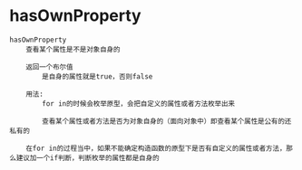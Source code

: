 # hasOwnProperty

    hasOwnProperty
        查看某个属性是不是对象自身的

        返回一个布尔值
            是自身的属性就是true，否则false
            
        用法:
            for in的时候会枚举原型，会把自定义的属性或者方法枚举出来

            查看某个属性或者方法是否为对象自身的（面向对象中）即查看某个属性是公有的还私有的

        在for in的过程当中，如果不能确定构造函数的原型下是否有自定义的属性或者方法，那么建议加一个if判断，判断枚举的属性都是自身的